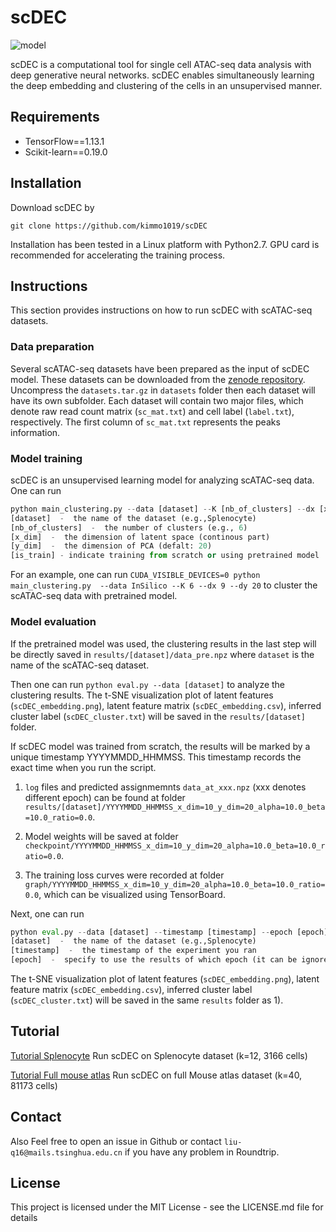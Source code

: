 # scDEC

![model](https://github.com/kimmo1019/scDEC/blob/master/model.png)

scDEC is a computational tool for single cell ATAC-seq data analysis with deep generative neural networks. scDEC enables simultaneously learning the deep embedding and clustering of the cells in an unsupervised manner.

## Requirements
- TensorFlow==1.13.1
- Scikit-learn==0.19.0

## Installation
Download scDEC by
```shell
git clone https://github.com/kimmo1019/scDEC
```
Installation has been tested in a Linux platform with Python2.7. GPU card is recommended for accelerating the training process.

## Instructions

This section provides instructions on how to run scDEC with scATAC-seq datasets.

### Data preparation

Several scATAC-seq datasets have been prepared as the input of scDEC model. These datasets can be downloaded from the [zenode repository](https://zenodo.org/record/3984189#.XzDpJRNKhTY). Uncompress the `datasets.tar.gz` in `datasets` folder then each dataset will have its own subfolder. Each dataset will contain two major files, which denote raw read count matrix (`sc_mat.txt`) and cell label (`label.txt`), respectively. The first column of `sc_mat.txt` represents the peaks information.

### Model training

scDEC is an unsupervised learning model for analyzing scATAC-seq data. One can run 

```python
python main_clustering.py --data [dataset] --K [nb_of_clusters] --dx [x_dim] --dy [y_dim] --train [is_train]
[dataset]  -  the name of the dataset (e.g.,Splenocyte)
[nb_of_clusters]  -  the number of clusters (e.g., 6)
[x_dim]  -  the dimension of latent space (continous part)
[y_dim]  -  the dimension of PCA (defalt: 20)
[is_train] - indicate training from scratch or using pretrained model

```
For an example, one can run `CUDA_VISIBLE_DEVICES=0 python main_clustering.py  --data InSilico --K 6 --dx 9 --dy 20` to cluster the scATAC-seq data with pretrained model.

### Model evaluation

If the pretrained model was used, the clustering results in the last step will be directly saved in `results/[dataset]/data_pre.npz` where `dataset` is the name of the scATAC-seq dataset.

Then one can run `python eval.py --data [dataset]` to analyze the clustering results. The t-SNE visualization plot of latent features (`scDEC_embedding.png`), latent feature matrix (`scDEC_embedding.csv`), inferred cluster label (`scDEC_cluster.txt`) will be saved in the `results/[dataset]` folder.


If scDEC model was trained from scratch, the results will be marked by a unique timestamp YYYYMMDD_HHMMSS. This timestamp records the exact time when you run the script.

 1) `log` files and predicted assignmemnts `data_at_xxx.npz` (xxx denotes different epoch) can be found at folder `results/[dataset]/YYYYMMDD_HHMMSS_x_dim=10_y_dim=20_alpha=10.0_beta=10.0_ratio=0.0`.
 
 2) Model weights will be saved at folder `checkpoint/YYYYMMDD_HHMMSS_x_dim=10_y_dim=20_alpha=10.0_beta=10.0_ratio=0.0`. 
 
 3) The training loss curves were recorded at folder `graph/YYYYMMDD_HHMMSS_x_dim=10_y_dim=20_alpha=10.0_beta=10.0_ratio=0.0`, which can be visualized using TensorBoard.

 Next, one can run 
 
```python
python eval.py --data [dataset] --timestamp [timestamp] --epoch [epoch]
[dataset]  -  the name of the dataset (e.g.,Splenocyte)
[timestamp]  -  the timestamp of the experiment you ran
[epoch]  -  specify to use the results of which epoch (it can be ignored)
```

The t-SNE visualization plot of latent features (`scDEC_embedding.png`), latent feature matrix (`scDEC_embedding.csv`), inferred cluster label (`scDEC_cluster.txt`) will be saved in the same `results` folder as 1).


## Tutorial

[Tutorial Splenocyte](https://github.com/kimmo1019/scDEC/wiki/Splenocyte) Run scDEC on Splenocyte dataset (k=12, 3166 cells)

[Tutorial Full mouse atlas](https://github.com/kimmo1019/scDEC/wiki/Full-Mouse-atlas) Run scDEC on full Mouse atlas dataset (k=40, 81173 cells)

 
## Contact

Also Feel free to open an issue in Github or contact `liu-q16@mails.tsinghua.edu.cn` if you have any problem in Roundtrip.

## License

This project is licensed under the MIT License - see the LICENSE.md file for details
